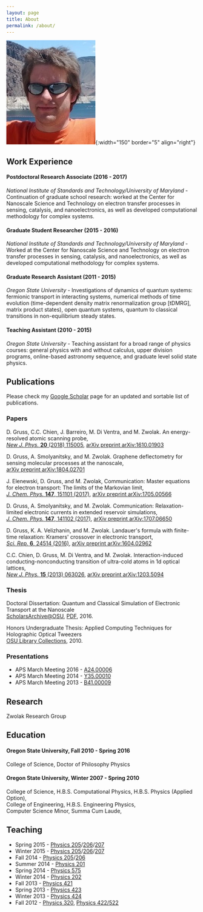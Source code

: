 ```yaml
---
layout: page
title: About
permalink: /about/
---
```

![me](./assets/img/me.jpg){:width="150" border="5" align="right"}

## Work Experience

#### Postdoctoral Research Associate (2016 - 2017)  
*National Institute of Standards and Technology/University of Maryland* -
Continuation of graduate school research: worked at the Center for Nanoscale Science and Technology on electron transfer processes in sensing, catalysis, and nanoelectronics, as well as developed computational methodology for complex systems.

#### Graduate Student Researcher (2015 - 2016)
*National Institute of Standards and Technology/University of Maryland* -
Worked at the Center for Nanoscale Science and Technology on electron transfer processes in sensing, catalysis, and nanoelectronics, as well as developed computational methodology for complex systems.

#### Graduate Research Assistant (2011 - 2015)
*Oregon State University* -
Investigations of dynamics of quantum systems: fermionic transport in interacting systems, numerical methods of time evolution (time-dependent density matrix renormalization group [tDMRG], matrix product states), open quantum systems, quantum to classical transitions in non-equilibrium steady states.

#### Teaching Assistant (2010 - 2015)
*Oregon State University* -
Teaching assistant for a broad range of physics courses: general physics with and without calculus, upper division programs, online-based astronomy sequence, and graduate level solid state physics.

## Publications

Please check my [Google Scholar](http://scholar.google.com/citations?user=ojlhWVkAAAAJ&amp;hl=en) page for an updated and sortable list of publications.

### Papers

D. Gruss, C.C. Chien, J. Barreiro, M. Di Ventra, and M. Zwolak. An energy-resolved atomic scanning probe,  
[_New J. Phys._ **20** (2018) 115005](https://iopscience.iop.org/article/10.1088/1367-2630/aaedcf/meta),
[arXiv preprint arXiv:1610.01903](http://arxiv.org/abs/1610.01903)

D. Gruss, A. Smolyanitsky, and M. Zwolak. Graphene deflectometry for sensing molecular processes at the nanoscale,  
[arXiv preprint arXiv:1804.02701](https://arxiv.org/abs/1804.02701)

J. Elenewski, D. Gruss, and M. Zwolak, Communication: Master equations for electron transport: The limits of the Markovian limit,  
[_J. Chem. Phys._ **147**, 151101 (2017)](https://aip.scitation.org/doi/abs/10.1063/1.5000747),
[arXiv preprint arXiv:1705.00566](https://arxiv.org/abs/1705.00566)

D. Gruss, A. Smolyanitsky, and M. Zwolak. Communication: Relaxation-limited electronic currents in extended reservoir simulations,  
[_J. Chem. Phys._ **147**, 141102 (2017)](https://aip.scitation.org/doi/abs/10.1063/1.4997022),
[arXiv preprint arXiv:1707.06650](https://arxiv.org/abs/1707.06650)

D. Gruss, K. A. Velizhanin, and M. Zwolak. Landauer's formula with finite-time relaxation: Kramers' crossover in electronic transport,  
[_Sci. Rep._ **6**, 24514 (2016)](http://www.nature.com/articles/srep24514),
[arXiv preprint arXiv:1604.02962](http://arxiv.org/abs/1604.02962)

C.C. Chien, D. Gruss, M. Di Ventra, and M. Zwolak. Interaction-induced conducting-nonconducting transition of ultra-cold atoms in 1d optical lattices,  
[_New J. Phys._ **15** (2013) 063026](http://stacks.iop.org/1367-2630/15/063026),
[arXiv preprint arXiv:1203.5094](http://arxiv.org/abs/1203.5094v2)

### Thesis

Doctoral Dissertation: Quantum and Classical Simulation of Electronic Transport at the Nanoscale  
[ScholarsArchive@OSU](http://hdl.handle.net/1957/59108), [PDF](./assets/papers/GrussDanielS2016.pdf), 2016.

Honors Undergraduate Thesis: Applied Computing Techniques for Holographic Optical Tweezers  
[OSU Library Collections](http://ir.library.oregonstate.edu/xmlui/bitstream/handle/1957/17625/Full%20ThesisGruss.pdf), 2010.

### Presentations

* APS March Meeting 2016 - [A24.00006](http://meetings.aps.org/Meeting/MAR16/Session/A24.6)
* APS March Meeting 2014 - [Y35.00010](http://meetings.aps.org/Meeting/MAR14/Event/216394)
* APS March Meeting 2013 - [B41.00009](./assets/presentations/apsmarch2013.pdf)

## Research

Zwolak Research Group

## Education

#### Oregon State University, Fall 2010 - Spring 2016

College of Science, Doctor of Philosophy Physics

#### Oregon State University, Winter 2007 - Spring 2010

College of Science, H.B.S. Computational Physics, H.B.S. Physics (Applied Option),  
College of Engineering, H.B.S. Engineering Physics,  
Computer Science Minor, Summa Cum Laude,

## Teaching

* Spring 2015 - [Physics 205](http://catalog.oregonstate.edu/CourseDetail.aspx?subjectcode=PH&coursenumber=205)/[206](http://catalog.oregonstate.edu/CourseDetail.aspx?subjectcode=PH&coursenumber=206)/[207](http://catalog.oregonstate.edu/CourseDetail.aspx?subjectcode=PH&coursenumber=207)
* Winter 2015 - [Physics 205](http://catalog.oregonstate.edu/CourseDetail.aspx?subjectcode=PH&coursenumber=205)/[206](http://catalog.oregonstate.edu/CourseDetail.aspx?subjectcode=PH&coursenumber=206)/[207](http://catalog.oregonstate.edu/CourseDetail.aspx?subjectcode=PH&coursenumber=207)
* Fall 2014 - [Physics 205](http://catalog.oregonstate.edu/CourseDetail.aspx?subjectcode=PH&coursenumber=205)/[206](http://catalog.oregonstate.edu/CourseDetail.aspx?subjectcode=PH&coursenumber=206)
* Summer 2014 - [Physics 201](http://physics.oregonstate.edu/~walshke/COURSES/ph201/?q=ph201)
* Spring 2014 - [Physics 575](http://physics.oregonstate.edu/~tate/COURSES/ph575/)
* Winter 2014 - [Physics 202](http://www.physics.oregonstate.edu/~walshke/COURSES/ph202/)
* Fall 2013 - [Physics 421](http://www.physics.oregonstate.edu/~grahamat/COURSES/ph421/)
* Spring 2013 - [Physics 423](http://physics.oregonstate.edu/~roundyd/COURSES/ph423/)
* Winter 2013 - [Physics 424](http://www.physics.oregonstate.edu/~minote/COURSES/ph424/doku.php)
* Fall 2012 - [Physics 320](http://physics.oregonstate.edu/~roundyd/COURSES/ph320/?q=ph320), [Physics 422/522](http://www.physics.oregonstate.edu/~kustuscm/COURSES/ph422/)
